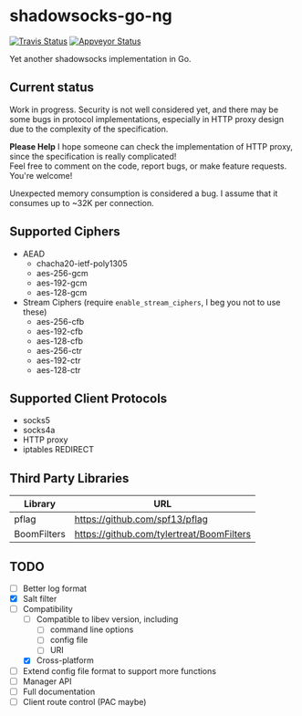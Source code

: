 shadowsocks-go-ng
===
[![Travis Status](https://travis-ci.org/shinku721/shadowsocks-go-ng.svg?branch=master)](https://travis-ci.org/shinku721/shadowsocks-go-ng)
[![Appveyor Status](https://ci.appveyor.com/api/projects/status/piqgnf46vwg1l2tk/branch/master?svg=true)](https://ci.appveyor.com/project/shinku721/shadowsocks-go-ng)

Yet another shadowsocks implementation in Go.

Current status
---
Work in progress. Security is not well considered yet, and there may be some bugs in protocol implementations,
especially in HTTP proxy design due to the complexity of the specification.

**Please Help** I hope someone can check the implementation of HTTP proxy, since the specification is really complicated!  
Feel free to comment on the code, report bugs, or make feature requests. You're welcome!

Unexpected memory consumption is considered a bug. I assume that it consumes up to ~32K per connection.

Supported Ciphers
---
- AEAD
  * chacha20-ietf-poly1305
  * aes-256-gcm
  * aes-192-gcm
  * aes-128-gcm
- Stream Ciphers (require `enable_stream_ciphers`, I beg you not to use these)
  * aes-256-cfb
  * aes-192-cfb
  * aes-128-cfb
  * aes-256-ctr
  * aes-192-ctr
  * aes-128-ctr

Supported Client Protocols
---
* socks5
* socks4a
* HTTP proxy
* iptables REDIRECT

Third Party Libraries
---
| Library |              URL               |
| ------- | ------------------------------ |
|  pflag  | https://github.com/spf13/pflag |
|  BoomFilters | https://github.com/tylertreat/BoomFilters |

TODO
---
- [ ] Better log format
- [x] Salt filter
- [ ] Compatibility
    - [ ] Compatible to libev version, including
        - [ ] command line options
        - [ ] config file
        - [ ] URI
    - [x] Cross-platform
- [ ] Extend config file format to support more functions
- [ ] Manager API
- [ ] Full documentation
- [ ] Client route control (PAC maybe)